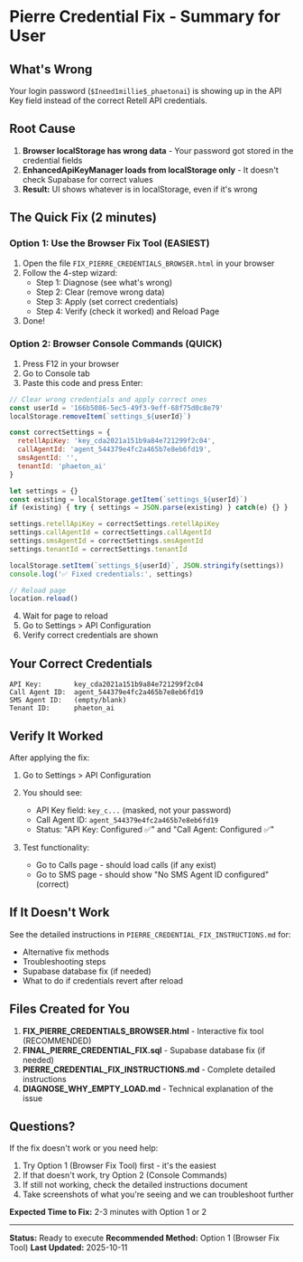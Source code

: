 # Pierre Credential Fix - Summary for User

## What's Wrong

Your login password (`$Ineed1millie$_phaetonai`) is showing up in the API Key field instead of the correct Retell API credentials.

## Root Cause

1. **Browser localStorage has wrong data** - Your password got stored in the credential fields
2. **EnhancedApiKeyManager loads from localStorage only** - It doesn't check Supabase for correct values
3. **Result:** UI shows whatever is in localStorage, even if it's wrong

## The Quick Fix (2 minutes)

### Option 1: Use the Browser Fix Tool (EASIEST)

1. Open the file `FIX_PIERRE_CREDENTIALS_BROWSER.html` in your browser
2. Follow the 4-step wizard:
   - Step 1: Diagnose (see what's wrong)
   - Step 2: Clear (remove wrong data)
   - Step 3: Apply (set correct credentials)
   - Step 4: Verify (check it worked) and Reload Page
3. Done!

### Option 2: Browser Console Commands (QUICK)

1. Press F12 in your browser
2. Go to Console tab
3. Paste this code and press Enter:

```javascript
// Clear wrong credentials and apply correct ones
const userId = '166b5086-5ec5-49f3-9eff-68f75d0c8e79'
localStorage.removeItem(`settings_${userId}`)

const correctSettings = {
  retellApiKey: 'key_cda2021a151b9a84e721299f2c04',
  callAgentId: 'agent_544379e4fc2a465b7e8eb6fd19',
  smsAgentId: '',
  tenantId: 'phaeton_ai'
}

let settings = {}
const existing = localStorage.getItem(`settings_${userId}`)
if (existing) { try { settings = JSON.parse(existing) } catch(e) {} }

settings.retellApiKey = correctSettings.retellApiKey
settings.callAgentId = correctSettings.callAgentId
settings.smsAgentId = correctSettings.smsAgentId
settings.tenantId = correctSettings.tenantId

localStorage.setItem(`settings_${userId}`, JSON.stringify(settings))
console.log('✅ Fixed credentials:', settings)

// Reload page
location.reload()
```

4. Wait for page to reload
5. Go to Settings > API Configuration
6. Verify correct credentials are shown

## Your Correct Credentials

```
API Key:        key_cda2021a151b9a84e721299f2c04
Call Agent ID:  agent_544379e4fc2a465b7e8eb6fd19
SMS Agent ID:   (empty/blank)
Tenant ID:      phaeton_ai
```

## Verify It Worked

After applying the fix:

1. Go to Settings > API Configuration
2. You should see:
   - API Key field: `key_c...` (masked, not your password)
   - Call Agent ID: `agent_544379e4fc2a465b7e8eb6fd19`
   - Status: "API Key: Configured ✅" and "Call Agent: Configured ✅"

3. Test functionality:
   - Go to Calls page - should load calls (if any exist)
   - Go to SMS page - should show "No SMS Agent ID configured" (correct)

## If It Doesn't Work

See the detailed instructions in `PIERRE_CREDENTIAL_FIX_INSTRUCTIONS.md` for:
- Alternative fix methods
- Troubleshooting steps
- Supabase database fix (if needed)
- What to do if credentials revert after reload

## Files Created for You

1. **FIX_PIERRE_CREDENTIALS_BROWSER.html** - Interactive fix tool (RECOMMENDED)
2. **FINAL_PIERRE_CREDENTIAL_FIX.sql** - Supabase database fix (if needed)
3. **PIERRE_CREDENTIAL_FIX_INSTRUCTIONS.md** - Complete detailed instructions
4. **DIAGNOSE_WHY_EMPTY_LOAD.md** - Technical explanation of the issue

## Questions?

If the fix doesn't work or you need help:
1. Try Option 1 (Browser Fix Tool) first - it's the easiest
2. If that doesn't work, try Option 2 (Console Commands)
3. If still not working, check the detailed instructions document
4. Take screenshots of what you're seeing and we can troubleshoot further

**Expected Time to Fix:** 2-3 minutes with Option 1 or 2

---

**Status:** Ready to execute
**Recommended Method:** Option 1 (Browser Fix Tool)
**Last Updated:** 2025-10-11
